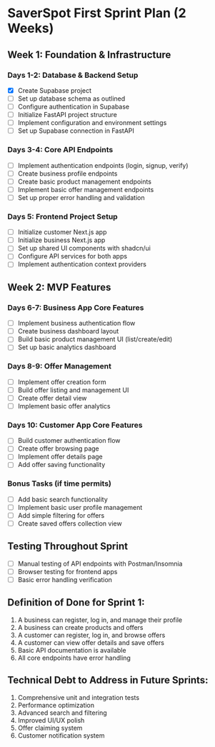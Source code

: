 # SaverSpot First Sprint Plan (2 Weeks)

## Week 1: Foundation & Infrastructure

### Days 1-2: Database & Backend Setup
- [x] Create Supabase project
- [ ] Set up database schema as outlined
- [ ] Configure authentication in Supabase
- [ ] Initialize FastAPI project structure
- [ ] Implement configuration and environment settings
- [ ] Set up Supabase connection in FastAPI

### Days 3-4: Core API Endpoints
- [ ] Implement authentication endpoints (login, signup, verify)
- [ ] Create business profile endpoints
- [ ] Create basic product management endpoints
- [ ] Implement basic offer management endpoints
- [ ] Set up proper error handling and validation

### Days 5: Frontend Project Setup
- [ ] Initialize customer Next.js app
- [ ] Initialize business Next.js app
- [ ] Set up shared UI components with shadcn/ui
- [ ] Configure API services for both apps
- [ ] Implement authentication context providers

## Week 2: MVP Features

### Days 6-7: Business App Core Features
- [ ] Implement business authentication flow
- [ ] Create business dashboard layout
- [ ] Build basic product management UI (list/create/edit)
- [ ] Set up basic analytics dashboard

### Days 8-9: Offer Management
- [ ] Implement offer creation form
- [ ] Build offer listing and management UI
- [ ] Create offer detail view
- [ ] Implement basic offer analytics

### Days 10: Customer App Core Features
- [ ] Build customer authentication flow
- [ ] Create offer browsing page
- [ ] Implement offer details page
- [ ] Add offer saving functionality

### Bonus Tasks (if time permits)
- [ ] Add basic search functionality
- [ ] Implement basic user profile management
- [ ] Add simple filtering for offers
- [ ] Create saved offers collection view

## Testing Throughout Sprint
- [ ] Manual testing of API endpoints with Postman/Insomnia
- [ ] Browser testing for frontend apps
- [ ] Basic error handling verification

## Definition of Done for Sprint 1:
1. A business can register, log in, and manage their profile
2. A business can create products and offers
3. A customer can register, log in, and browse offers
4. A customer can view offer details and save offers
5. Basic API documentation is available
6. All core endpoints have error handling

## Technical Debt to Address in Future Sprints:
1. Comprehensive unit and integration tests
2. Performance optimization
3. Advanced search and filtering
4. Improved UI/UX polish
5. Offer claiming system
6. Customer notification system